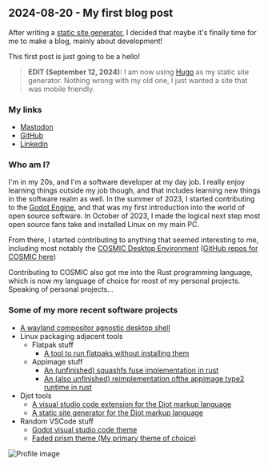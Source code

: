 ## 2024-08-20 - My first blog post

After writing a [static site generator](https://github.com/ryanabx/simple-ssg), I decided that maybe it's finally time for me to make a blog, mainly about development!

This first post is just going to be a hello!


> **EDIT (September 12, 2024):** I am now using [Hugo](https://gohugo.io/getting-started/quick-start/) as my static site generator. Nothing wrong with my old one, I just wanted a site that was mobile friendly.

### My links

- [Mastodon](https://mastodon.social/@ryanabx)
- [GitHub](https://github.com/ryanabx)
- [Linkedin](https://www.linkedin.com/in/ryanbrue/)

### Who am I?

I'm in my 20s, and I'm a software developer at my day job. I really enjoy learning things outside my job though, and that includes learning new things in the software realm as well. In the summer of 2023, I started contributing to the [Godot Engine](https://godotengine.org), and that was my first introduction into the world of open source software. In October of 2023, I made the logical next step most open source fans take and installed Linux on my main PC.

From there, I started contributing to anything that seemed interesting to me, including most notably the [COSMIC Desktop Environment](https://system76.com/cosmic) ([GitHub repos for COSMIC here](https://github.com/pop-os))

Contributing to COSMIC also got me into the Rust programming language, which is now my language of choice for most of my personal projects. Speaking of personal projects...

### Some of my more recent software projects

- [A wayland compositor agnostic desktop shell](https://codeberg.org/ryanabx/ryanabx-shell)
- Linux packaging adjacent tools
  - Flatpak stuff
    - [A tool to run flatpaks without installing them](https://github.com/linux-packaging-rs/flatpak-ext-tools)
  - Appimage stuff
    - [An (unfinished) squashfs fuse implementation in rust](https://github.com/linux-packaging-rs/squashfuse-rs)
    - [An (also unfinished) reimplementation ofthe appimage type2 runtime in rust](https://github.com/linux-packaging-rs/appimage-type2-runtime-rs)
- Djot tools
  - [A visual studio code extension for the Djot markup language](https://github.com/ryanabx/djot-vscode)
  - [A static site generator for the Djot markup language](https://github.com/ryanabx/simple-ssg)
- Random VSCode stuff
  - [Godot visual studio code theme](https://github.com/ryanabx/godot-vscode-theme)
  - [Faded prism theme (My primary theme of choice)](https://github.com/ryanabx/faded-prism-theme)


![Profile image](https://avatars.githubusercontent.com/u/56272643?v=4)